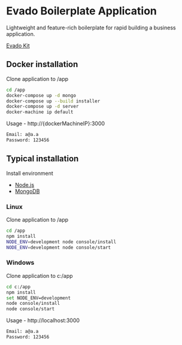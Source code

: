 # Evado Boilerplate Application

Lightweight and feature-rich boilerplate for rapid building a business application.

[Evado Kit](https://github.com/mkhorin/evado)

## Docker installation

Clone application to /app
```sh
cd /app
docker-compose up -d mongo
docker-compose up --build installer
docker-compose up -d server
docker-machine ip default
```

Usage - http://{dockerMachineIP}:3000
```sh
Email: a@a.a
Password: 123456
```

## Typical installation

Install environment
- [Node.js](https://nodejs.org)
- [MongoDB](https://www.mongodb.com/download-center/community)

### Linux
Clone application to /app
```sh
cd /app
npm install
NODE_ENV=development node console/install
NODE_ENV=development node console/start
```

### Windows
Clone application to c:/app
```sh
cd c:/app
npm install
set NODE_ENV=development
node console/install
node console/start
```

Usage - http://localhost:3000
```sh
Email: a@a.a
Password: 123456
```
